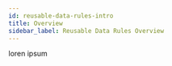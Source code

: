 ```yaml
---
id: reusable-data-rules-intro
title: Overview
sidebar_label: Reusable Data Rules Overview
---
```

<div style="text-align: justify">

loren ipsum